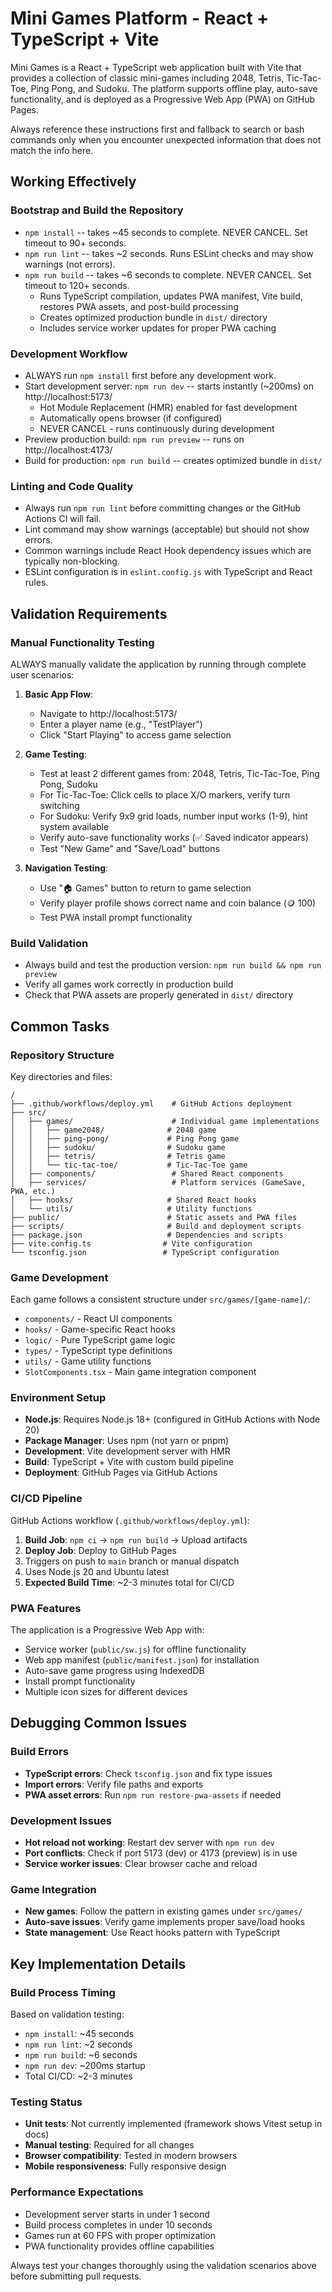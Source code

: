 # Mini Games Platform - React + TypeScript + Vite

Mini Games is a React + TypeScript web application built with Vite that provides a collection of classic mini-games including 2048, Tetris, Tic-Tac-Toe, Ping Pong, and Sudoku. The platform supports offline play, auto-save functionality, and is deployed as a Progressive Web App (PWA) on GitHub Pages.

Always reference these instructions first and fallback to search or bash commands only when you encounter unexpected information that does not match the info here.

## Working Effectively

### Bootstrap and Build the Repository
- `npm install` -- takes ~45 seconds to complete. NEVER CANCEL. Set timeout to 90+ seconds.
- `npm run lint` -- takes ~2 seconds. Runs ESLint checks and may show warnings (not errors).
- `npm run build` -- takes ~6 seconds to complete. NEVER CANCEL. Set timeout to 120+ seconds.
  - Runs TypeScript compilation, updates PWA manifest, Vite build, restores PWA assets, and post-build processing
  - Creates optimized production bundle in `dist/` directory
  - Includes service worker updates for proper PWA caching

### Development Workflow
- ALWAYS run `npm install` first before any development work.
- Start development server: `npm run dev` -- starts instantly (~200ms) on http://localhost:5173/
  - Hot Module Replacement (HMR) enabled for fast development
  - Automatically opens browser (if configured)
  - NEVER CANCEL - runs continuously during development
- Preview production build: `npm run preview` -- runs on http://localhost:4173/
- Build for production: `npm run build` -- creates optimized bundle in `dist/`

### Linting and Code Quality
- Always run `npm run lint` before committing changes or the GitHub Actions CI will fail.
- Lint command may show warnings (acceptable) but should not show errors.
- Common warnings include React Hook dependency issues which are typically non-blocking.
- ESLint configuration is in `eslint.config.js` with TypeScript and React rules.

## Validation Requirements

### Manual Functionality Testing
ALWAYS manually validate the application by running through complete user scenarios:

1. **Basic App Flow**:
   - Navigate to http://localhost:5173/
   - Enter a player name (e.g., "TestPlayer")
   - Click "Start Playing" to access game selection

2. **Game Testing**:
   - Test at least 2 different games from: 2048, Tetris, Tic-Tac-Toe, Ping Pong, Sudoku
   - For Tic-Tac-Toe: Click cells to place X/O markers, verify turn switching
   - For Sudoku: Verify 9x9 grid loads, number input works (1-9), hint system available
   - Verify auto-save functionality works (✅ Saved indicator appears)
   - Test "New Game" and "Save/Load" buttons

3. **Navigation Testing**:
   - Use "🏠 Games" button to return to game selection
   - Verify player profile shows correct name and coin balance (🪙 100)
   - Test PWA install prompt functionality

### Build Validation
- Always build and test the production version: `npm run build && npm run preview`
- Verify all games work correctly in production build
- Check that PWA assets are properly generated in `dist/` directory

## Common Tasks

### Repository Structure
Key directories and files:
```
/
├── .github/workflows/deploy.yml    # GitHub Actions deployment
├── src/
│   ├── games/                      # Individual game implementations
│   │   ├── game2048/              # 2048 game
│   │   ├── ping-pong/             # Ping Pong game
│   │   ├── sudoku/                # Sudoku game
│   │   ├── tetris/                # Tetris game
│   │   └── tic-tac-toe/           # Tic-Tac-Toe game
│   ├── components/                 # Shared React components
│   ├── services/                   # Platform services (GameSave, PWA, etc.)
│   ├── hooks/                     # Shared React hooks
│   └── utils/                     # Utility functions
├── public/                        # Static assets and PWA files
├── scripts/                       # Build and deployment scripts
├── package.json                   # Dependencies and scripts
├── vite.config.ts                # Vite configuration
└── tsconfig.json                 # TypeScript configuration
```

### Game Development
Each game follows a consistent structure under `src/games/[game-name]/`:
- `components/` - React UI components
- `hooks/` - Game-specific React hooks
- `logic/` - Pure TypeScript game logic
- `types/` - TypeScript type definitions
- `utils/` - Game utility functions
- `SlotComponents.tsx` - Main game integration component

### Environment Setup
- **Node.js**: Requires Node.js 18+ (configured in GitHub Actions with Node 20)
- **Package Manager**: Uses npm (not yarn or pnpm)
- **Development**: Vite development server with HMR
- **Build**: TypeScript + Vite with custom build pipeline
- **Deployment**: GitHub Pages via GitHub Actions

### CI/CD Pipeline
GitHub Actions workflow (`.github/workflows/deploy.yml`):
1. **Build Job**: `npm ci` → `npm run build` → Upload artifacts
2. **Deploy Job**: Deploy to GitHub Pages
3. Triggers on push to `main` branch or manual dispatch
4. Uses Node.js 20 and Ubuntu latest
5. **Expected Build Time**: ~2-3 minutes total for CI/CD

### PWA Features
The application is a Progressive Web App with:
- Service worker (`public/sw.js`) for offline functionality
- Web app manifest (`public/manifest.json`) for installation
- Auto-save game progress using IndexedDB
- Install prompt functionality
- Multiple icon sizes for different devices

## Debugging Common Issues

### Build Errors
- **TypeScript errors**: Check `tsconfig.json` and fix type issues
- **Import errors**: Verify file paths and exports
- **PWA asset errors**: Run `npm run restore-pwa-assets` if needed

### Development Issues
- **Hot reload not working**: Restart dev server with `npm run dev`
- **Port conflicts**: Check if port 5173 (dev) or 4173 (preview) is in use
- **Service worker issues**: Clear browser cache and reload

### Game Integration
- **New games**: Follow the pattern in existing games under `src/games/`
- **Auto-save issues**: Verify game implements proper save/load hooks
- **State management**: Use React hooks pattern with TypeScript

## Key Implementation Details

### Build Process Timing
Based on validation testing:
- `npm install`: ~45 seconds
- `npm run lint`: ~2 seconds  
- `npm run build`: ~6 seconds
- `npm run dev`: ~200ms startup
- Total CI/CD: ~2-3 minutes

### Testing Status
- **Unit tests**: Not currently implemented (framework shows Vitest setup in docs)
- **Manual testing**: Required for all changes
- **Browser compatibility**: Tested in modern browsers
- **Mobile responsiveness**: Fully responsive design

### Performance Expectations
- Development server starts in under 1 second
- Build process completes in under 10 seconds
- Games run at 60 FPS with proper optimization
- PWA functionality provides offline capabilities

Always test your changes thoroughly using the validation scenarios above before submitting pull requests.